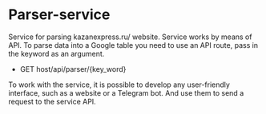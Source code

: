 # Parser-service

Service for parsing kazanexpress.ru/ website.
Service works by means of API. To parse data into a Google table you need to use an API route, pass in the keyword as an argument.

- GET host/api/parser/{key_word}

To work with the service, it is possible to develop any user-friendly interface, such as a website or a Telegram bot. And use them to send a request to the service API.
